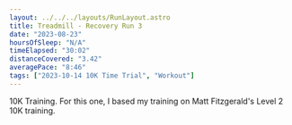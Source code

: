 ```yaml
---
layout: ../../../layouts/RunLayout.astro
title: Treadmill - Recovery Run 3
date: "2023-08-23"
hoursOfSleep: "N/A"
timeElapsed: "30:02"
distanceCovered: "3.42"
averagePace: "8:46"
tags: ["2023-10-14 10K Time Trial", "Workout"]
---
```


10K Training. For this one, I based my training on Matt Fitzgerald's Level 2 10K training.
